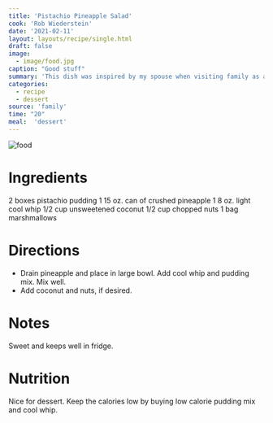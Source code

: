 ```yaml
---
title: 'Pistachio Pineapple Salad'
cook: 'Rob Wiederstein'
date: '2021-02-11'
layout: layouts/recipe/single.html
draft: false
image:
  - image/food.jpg
caption: "Good stuff"
summary: 'This dish was inspired by my spouse when visiting family as a child.  It was sweet, easy to make and all the kids loved it.'
categories:
  - recipe
  - dessert
source: 'family'
time: "20"
meal:  'dessert'
---
```


![food](image/food.jpg)

# Ingredients

2 boxes pistachio pudding
1 15 oz. can of crushed pineapple
1 8 oz. light cool whip
1/2 cup unsweetened coconut
1/2 cup chopped nuts
1 bag marshmallows

# Directions

-  Drain pineapple and place in large bowl.  Add cool whip and pudding mix.  Mix well.
-  Add coconut and nuts, if desired.

# Notes

Sweet and keeps well in fridge.

# Nutrition

Nice for dessert.  Keep the calories low by buying low calorie pudding mix and cool whip.
